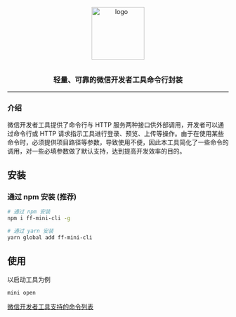 <p align="center">
  <img alt="logo" src="https://static.oyiyio.com/api/v1/storage/fetch/file?id=5ff58250592ed400186d935f" width="120" style="margin-bottom: 10px;">
</p>
<h3 align="center">轻量、可靠的微信开发者工具命令行封装</h3>

---

### 介绍

微信开发者工具提供了命令行与 HTTP 服务两种接口供外部调用，开发者可以通过命令行或 HTTP 请求指示工具进行登录、预览、上传等操作。由于在使用某些命令时，必须提供项目路径等参数，导致使用不便，因此本工具简化了一些命令的调用，对一些必填参数做了默认支持，达到提高开发效率的目的。


## 安装

### 通过 npm 安装 (推荐)

```bash
# 通过 npm 安装
npm i ff-mini-cli -g

# 通过 yarn 安装
yarn global add ff-mini-cli
```

## 使用

以启动工具为例

```bash
mini open
```

[微信开发者工具支持的命令列表](https://developers.weixin.qq.com/miniprogram/dev/devtools/cli.html)